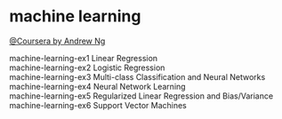 machine learning
=====
[@Coursera by Andrew Ng](https://www.coursera.org/learn/machine-learning/home/welcome)  

machine-learning-ex1  Linear Regression  
machine-learning-ex2  Logistic Regression  
machine-learning-ex3  Multi-class Classification and Neural Networks  
machine-learning-ex4  Neural Network Learning  
machine-learning-ex5  Regularized Linear Regression and Bias/Variance  
machine-learning-ex6  Support Vector Machines  
